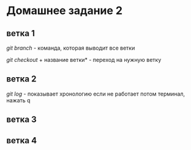 # Домашнее задание 2
## ветка 1
*git branch* - команда, которая выводит все ветки

*git checkout* + название ветки* - переход на нужную ветку
## ветка 2
*git log* - показывает хронологию
если не работает потом терминал, нажать q

## ветка 3


## ветка 4